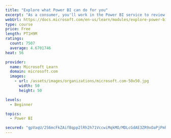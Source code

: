 ```yaml
---
title: "Explore what Power BI can do for you"
excerpt: "As a consumer, you'll work in the Power BI service to review and interact with content that has been shared with you. This module provides the foundational information that you need to work effectively in the Power BI service."
webUrl: https://docs.microsoft.com/en-us/learn/modules/explore-power-bi-service/
type: course
price: Free
length: PT1H9M
ratings:
  count: 7507
  average: 4.6701746
heat: 56

provider:
  name: Microsoft Learn
  domain: microsoft.com
  images:
    - url: /assets/images/organizations/microsoft.com-50x50.jpg
      width: 50
      height: 50

levels:
  - Beginner

topics:
  - Power BI

secured: "gpVaqU/2S6mcFkZAifBqpp2lRh2h71VccwiMqkMO/MDLcGdAE3ZR9xOaPjPmhGRFsr9wvGvmkdTNh9FozxV+tTRPaW3Sy+39ct47rao5LqmGoRt0OC82IBfad80Jq5pmzCbusIzIxOiJPSgodmofU2k0Z29BQ2meLsEr0uJ9ptZgXcIgNewhspHuMHkFtkfGiCggaw9lbe+vBTWFx6mBiGBk1F90PXvGANu78g1znMPIKLeMnTg97oaz2E92fU5kvNkW54YHsiGbzLlWYeG3k5qImWILeTEv/o4TpPdgulEYAA0OgpS2UuY6XnspcEV957kl/Ed7p8Ra8WJzwEiKj1IKcwv2sOIUvOp30KLv6CHuDr+f/nRxJiIlwtpQYbi/0B+jiLg5UofCQEKJ1pX7ZwZylJlwMUY4j+aQn7ARfd0=;K402WX6PA/cX5wjBGYf/iQ=="
---
```


